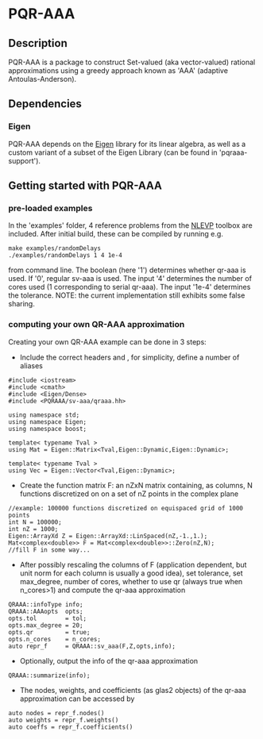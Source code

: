 # PQR-AAA
## Description
PQR-AAA is a package to construct Set-valued (aka vector-valued) rational approximations using a greedy approach known as 'AAA' (adaptive Antoulas-Anderson).
## Dependencies
### Eigen
PQR-AAA depends on the [Eigen](https://eigen.tuxfamily.org/index.php?title=Main_Page) library for its linear algebra, as well as a custom variant of a subset of the Eigen Library (can be found in 'pqraaa-support').
## Getting started with PQR-AAA
### pre-loaded examples
In the 'examples' folder, 4 reference problems from the [NLEVP](https://github.com/ftisseur/nlevp) toolbox are included. After initial build, these can be compiled by running e.g.
```
make examples/randomDelays
./examples/randomDelays 1 4 1e-4
```
from command line.  The boolean (here '1') determines whether qr-aaa is used. If '0', regular sv-aaa is used. The input '4' determines the number of cores used (1 corresponding to serial qr-aaa). The input '1e-4' determines the tolerance. NOTE: the current implementation still exhibits some false sharing.
### computing your own QR-AAA approximation
Creating your own QR-AAA example can be done in 3 steps:
* Include the correct headers and , for simplicity, define a number of aliases
```
#include <iostream>
#include <cmath>
#include <Eigen/Dense>
#include <PQRAAA/sv-aaa/qraaa.hh>

using namespace std;
using namespace Eigen;
using namespace boost;

template< typename Tval >
using Mat = Eigen::Matrix<Tval,Eigen::Dynamic,Eigen::Dynamic>;

template< typename Tval >
using Vec = Eigen::Vector<Tval,Eigen::Dynamic>;
```
* Create the function matrix F: an nZxN matrix containing, as columns, N functions discretized on on a set of nZ points in the complex plane
```
//example: 100000 functions discretized on equispaced grid of 1000 points
int N = 100000;
int nZ = 1000;
Eigen::ArrayXd Z = Eigen::ArrayXd::LinSpaced(nZ,-1.,1.);
Mat<complex<double>> F = Mat<complex<double>>::Zero(nZ,N);
//fill F in some way...
```

* After possibly rescaling the columns of F (application dependent, but unit norm for each column is usually a good idea), set tolerance, set max_degree, number of cores, whether to use qr (always true when n_cores>1) and compute the qr-aaa approximation
```
QRAAA::infoType info;
QRAAA::AAAopts  opts;
opts.tol        = tol;
opts.max_degree = 20;
opts.qr         = true;
opts.n_cores    = n_cores;
auto repr_f     = QRAAA::sv_aaa(F,Z,opts,info);
```
* Optionally, output the info of the qr-aaa approximation
```
QRAAA::summarize(info);
```
* The nodes, weights, and coefficients (as glas2 objects) of the qr-aaa approximation can be accessed by
```
auto nodes = repr_f.nodes()
auto weights = repr_f.weights()
auto coeffs = repr_f.coefficients()
```
